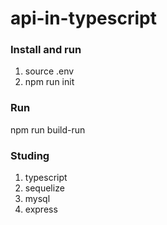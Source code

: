 # api-in-typescript

### Install and run
1. source .env
2. npm run init

### Run
npm run build-run

### Studing
1. typescript
2. sequelize
3. mysql
4. express
